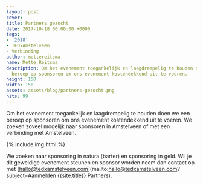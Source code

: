 ```yaml
---
layout: post
cover:
title: Partners gezocht
date: 2017-10-18 00:00:00 +0000
tags:
- '2018'
- TEDxAmstelveen
- Verbinding
author: mettereitsma
name: Mette Reitsma
description: Om het evenement toegankelijk en laagdrempelig te houden doen we een
  beroep op sponsoren om ons evenement kostendekkend uit te voeren.
height: 150
width: 150
assets: assets/blog/partners-gezocht.png
hits: 99
---
```


Om het evenement toegankelijk en laagdrempelig te houden doen we een beroep op sponsoren om ons evenement kostendekkend uit te voeren. We zoeken zoveel mogelijk naar sponsoren in Amstelveen of met een verbinding met Amstelveen.

{% include img.html %}

We zoeken naar sponsoring in natura (barter) en sponsoring in geld. Wil je dit geweldige evenement steunen en sponsor worden neem dan contact op met [hallo@tedxamstelveen.com](mailto:hallo@tedxamstelveen.com?subject=Aanmelden {{site.title}} Partners).
